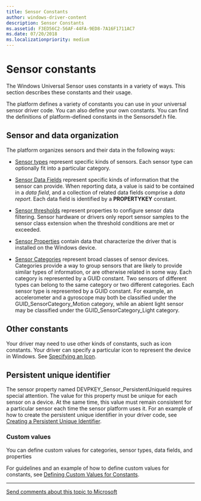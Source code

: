 ```yaml
---
title: Sensor Constants
author: windows-driver-content
description: Sensor Constants
ms.assetid: F3ED56C2-56AF-44FA-9ED8-7A16F1711AC7
ms.date: 07/20/2018
ms.localizationpriority: medium
---
```


# Sensor constants


The Windows Universal Sensor uses constants in a variety of ways. This section describes these constants and their usage.

The platform defines a variety of constants you can use in your universal sensor driver code. You can also define your own constants. You can find the definitions of platform-defined constants in the Sensorsdef.h file.

## Sensor and data organization

The platform organizes sensors and their data in the following ways:

-   [Sensor types](sensor-types.md) represent specific kinds of sensors. Each sensor type can optionally fit into a particular category.

-   [Sensor Data Fields](sensor-data-fields.md) represent specific kinds of information that the sensor can provide. When reporting data, a value is said to be contained in a *data field*, and a collection of related data fields comprise a *data report*. Each data field is identified by a **PROPERTYKEY** constant.

-   [Sensor thresholds](sensor-thresholds-v2.md) represent properties to configure sensor data filtering. Sensor hardware or drivers only report sensor samples to the sensor class extension when the threshold conditions are met or exceeded.

-   [Sensor Properties](sensor-properties2.md) contain data that characterize the driver that is installed on the Windows device.

-   [Sensor Categories](sensor-categories.md) represent broad classes of sensor devices. Categories provide a way to group sensors that are likely to provide similar types of information, or are otherwise related in some way. Each category is represented by a GUID constant. Two sensors of different types can belong to the same category or two different categories. Each sensor type is represented by a GUID constant. For example, an accelerometer and a gyroscope may both be classified under the GUID_SensorCategory_Motion category, while an abient light sensor may be classified under the GUID_SensorCategory_Light category.


## Other constants

Your driver may need to use other kinds of constants, such as icon constants. Your driver can specify a particular icon to represent the device in Windows. See [Specifying an Icon](specifying-an-icon.md).


## Persistent unique identifier

The sensor property named DEVPKEY_Sensor_PersistentUniqueId requires special attention. The value for this property must be unique for each sensor on a device. At the same time, this value must remain consistent for a particular sensor each time the sensor platform uses it. For an example of how to create the persistent unique identifier in your driver code, see [Creating a Persistent Unique Identifier](creating-a-persistent-unique-identifier-v2.md).

### Custom values

You can define custom values for categories, sensor types, data fields, and properties

For guidelines and an example of how to define custom values for constants, see [Defining Custom Values for Constants](defining-custom-values-for-constants-v2.md).

 

 


--------------------
[Send comments about this topic to Microsoft](mailto:wsddocfb@microsoft.com?subject=Documentation%20feedback%20%5Bsensors/sensors%5D:%20About%20Sensor%20Constants%20%20RELEASE:%20%281/12/2017%29&body=%0A%0APRIVACY%20STATEMENT%0A%0AWe%20use%20your%20feedback%20to%20improve%20the%20documentation.%20We%20don't%20use%20your%20email%20address%20for%20any%20other%20purpose,%20and%20we'll%20remove%20your%20email%20address%20from%20our%20system%20after%20the%20issue%20that%20you're%20reporting%20is%20fixed.%20While%20we're%20working%20to%20fix%20this%20issue,%20we%20might%20send%20you%20an%20email%20message%20to%20ask%20for%20more%20info.%20Later,%20we%20might%20also%20send%20you%20an%20email%20message%20to%20let%20you%20know%20that%20we've%20addressed%20your%20feedback.%0A%0AFor%20more%20info%20about%20Microsoft's%20privacy%20policy,%20see%20http://privacy.microsoft.com/default.aspx. "Send comments about this topic to Microsoft")


